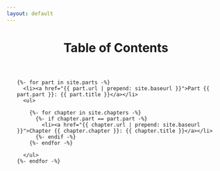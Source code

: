 ```yaml
---
layout: default
---
```


<header>
  <h1 class="page-title">Table of Contents</h1>
</header>
<div class="content">
  <ul>

    {%- for part in site.parts -%}
      <li><a href="{{ part.url | prepend: site.baseurl }}">Part {{ part.part }}: {{ part.title }}</a></li>
      <ul>

        {%- for chapter in site.chapters -%}
          {%- if chapter.part == part.part -%}
            <li><a href="{{ chapter.url | prepend: site.baseurl }}">Chapter {{ chapter.chapter }}: {{ chapter.title }}</a></li>
          {%- endif -%}
        {%- endfor -%}

      </ul>
    {%- endfor -%}

  </ul>
</div>
